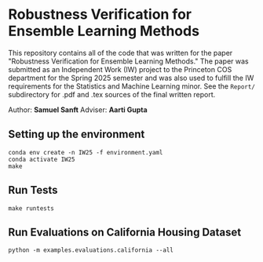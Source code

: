 # Robustness Verification for Ensemble Learning Methods
This repository contains all of the code that was written for the paper "Robustness Verification for Ensemble Learning Methods." The paper was submitted as an Independent Work (IW) project to the Princeton COS department for the Spring 2025 semester and was also used to fulfill the IW requirements for the Statistics and Machine Learning minor. See the `Report/` subdirectory for .pdf and .tex sources of the final written report.

Author: **Samuel Sanft**
Adviser: **Aarti Gupta**

## Setting up the environment
```
conda env create -n IW25 -f environment.yaml
conda activate IW25
make
```

## Run Tests
```
make runtests
```

## Run Evaluations on California Housing Dataset
```
python -m examples.evaluations.california --all
```
